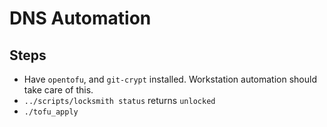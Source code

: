 # DNS Automation

## Steps

* Have `opentofu`, and `git-crypt` installed. Workstation automation
  should take care of this.
* `../scripts/locksmith status` returns `unlocked`
* `./tofu_apply`
